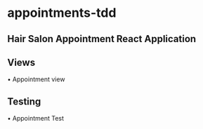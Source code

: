 # appointments-tdd

## Hair Salon Appointment React Application

## Views

• Appointment view

## Testing

• Appointment Test
